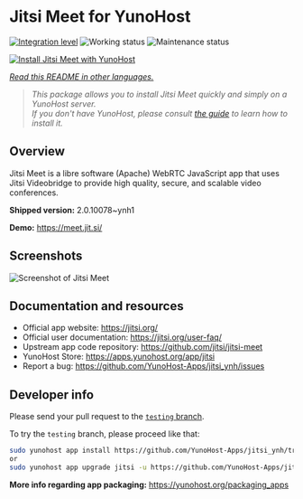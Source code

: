 <!--
N.B.: This README was automatically generated by <https://github.com/YunoHost/apps/tree/master/tools/readme_generator>
It shall NOT be edited by hand.
-->

# Jitsi Meet for YunoHost

[![Integration level](https://apps.yunohost.org/badge/integration/jitsi)](https://ci-apps.yunohost.org/ci/apps/jitsi/)
![Working status](https://apps.yunohost.org/badge/state/jitsi)
![Maintenance status](https://apps.yunohost.org/badge/maintained/jitsi)

[![Install Jitsi Meet with YunoHost](https://install-app.yunohost.org/install-with-yunohost.svg)](https://install-app.yunohost.org/?app=jitsi)

*[Read this README in other languages.](./ALL_README.md)*

> *This package allows you to install Jitsi Meet quickly and simply on a YunoHost server.*  
> *If you don't have YunoHost, please consult [the guide](https://yunohost.org/install) to learn how to install it.*

## Overview

Jitsi Meet is a libre software (Apache) WebRTC JavaScript app that uses Jitsi Videobridge to provide high quality, secure, and scalable video conferences.


**Shipped version:** 2.0.10078~ynh1

**Demo:** <https://meet.jit.si/>

## Screenshots

![Screenshot of Jitsi Meet](./doc/screenshots/screenshot.png)

## Documentation and resources

- Official app website: <https://jitsi.org/>
- Official user documentation: <https://jitsi.org/user-faq/>
- Upstream app code repository: <https://github.com/jitsi/jitsi-meet>
- YunoHost Store: <https://apps.yunohost.org/app/jitsi>
- Report a bug: <https://github.com/YunoHost-Apps/jitsi_ynh/issues>

## Developer info

Please send your pull request to the [`testing` branch](https://github.com/YunoHost-Apps/jitsi_ynh/tree/testing).

To try the `testing` branch, please proceed like that:

```bash
sudo yunohost app install https://github.com/YunoHost-Apps/jitsi_ynh/tree/testing --debug
or
sudo yunohost app upgrade jitsi -u https://github.com/YunoHost-Apps/jitsi_ynh/tree/testing --debug
```

**More info regarding app packaging:** <https://yunohost.org/packaging_apps>

